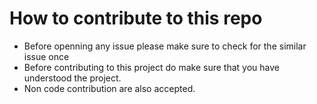 # How to contribute to this repo
- Before openning any issue please make sure to check for the similar issue once
- Before contributing to this project do make sure that you have understood the project.
- Non code contribution are also accepted.
